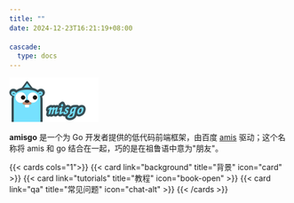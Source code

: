 ```yaml
---
title: ""
date: 2024-12-23T16:21:19+08:00

cascade:
  type: docs
---
```


![amisgo](logo-with-text.svg)

**amisgo** 是一个为 Go 开发者提供的低代码前端框架，由百度 [amis](https://aisuda.bce.baidu.com/amis) 驱动；这个名称将 amis 和 go 结合在一起，巧的是在祖鲁语中意为"朋友"。

{{< cards cols="1">}}
{{< card link="background" title="背景" icon="card" >}}
{{< card link="tutorials" title="教程" icon="book-open" >}}
{{< card link="qa" title="常见问题" icon="chat-alt" >}}
{{< /cards >}}
